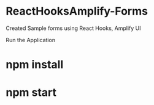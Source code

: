 # ReactHooksAmplify-Forms
Created Sample forms using React Hooks, Amplify UI

Run the Application

# npm install

# npm start


